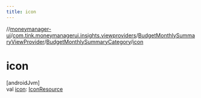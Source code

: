 ```yaml
---
title: icon
---
```

//[moneymanager-ui](../../../../index.html)/[com.tink.moneymanagerui.insights.viewproviders](../../index.html)/[BudgetMonthlySummaryViewProvider](../index.html)/[BudgetMonthlySummaryCategory](index.html)/[icon](icon.html)



# icon



[androidJvm]\
val [icon](icon.html): [IconResource](../../../se.tink.commons.icons/-icon-resource/index.html)




